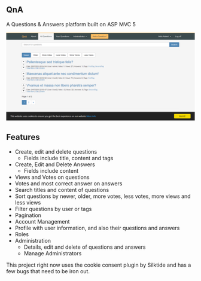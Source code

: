 ## QnA

A Questions & Answers platform built on ASP MVC 5

![Screenshot](https://raw.githubusercontent.com/asantos3/QnA/master/Screenshots/Screen%20Shot%202016-07-22%20at%2000.18.13.png "Screenshot")

## Features

* Create, edit and delete questions
  + Fields include title, content and tags
* Create, Edit and Delete Answers
  + Fields include content
* Views and Votes on questions
* Votes and most correct answer on answers
* Search titles and content of questions
* Sort questions by newer, older, more votes, less votes, more views and less views
* Filter questions by user or tags
* Pagination
* Account Management
* Profile with user information, and also their questions and answers
* Roles
* Administration
  + Details, edit and delete of questions and answers
  + Manage Administrators

This project right now uses the cookie consent plugin by Silktide and has a few bugs that need to be iron out.
